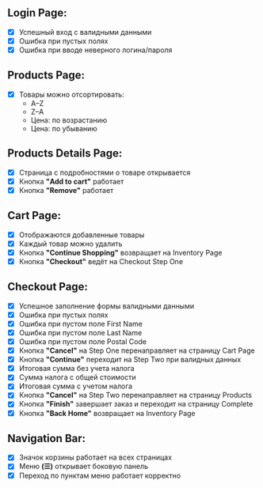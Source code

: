 ## Login Page:
- [x] Успешный вход с валидными данными
- [x] Ошибка при пустых полях
- [x] Ошибка при вводе неверного логина/пароля
## Products Page:
- [x] Товары можно отсортировать:
  -  A–Z
  -  Z–A
  -  Цена: по возрастанию
  -  Цена: по убыванию
## Products Details Page:
- [x] Страница с подробностями о товаре открывается
- [x] Кнопка **"Add to cart"** работает
- [x] Кнопка **"Remove"** работает
## Cart Page:
- [x] Отображаются добавленные товары
- [x] Каждый товар можно удалить
- [x] Кнопка **"Continue Shopping"** возвращает на Inventory Page
- [x] Кнопка **"Checkout"** ведёт на Checkout Step One
## Checkout Page:
- [x] Успешное заполнение формы валидными данными
- [x] Ошибка при пустых полях
- [x] Ошибка при пустом поле First Name
- [x] Ошибка при пустом поле Last Name
- [x] Ошибка при пустом поле Postal Code
- [x] Кнопка **"Cancel"** на Step One 
перенаправляет на страницу Cart Page
- [x] Кнопка **"Continue"** переходит на Step Two при валидных данных
- [x] Итоговая сумма без учета налога
- [x] Сумма налога с общей стоимости
- [x] Итоговая сумма с учетом налога
- [x] Кнопка **"Cancel"** на Step Two
  перенаправляет на страницу Products
- [x] Кнопка **"Finish"** завершает заказ и переходит на 
страницу Complete
- [x] Кнопка **"Back Home"** возвращает на Inventory Page
## Navigation Bar:
- [x] Значок корзины работает на всех страницах
- [x] Меню **(☰)** открывает боковую панель
- [x] Переход по пунктам меню работает корректно